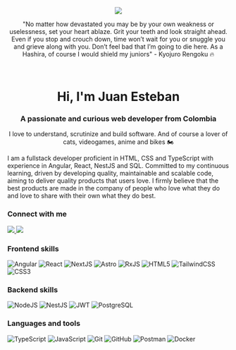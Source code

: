<p align="center">
  <img src="https://user-images.githubusercontent.com/55556476/217273633-10808d7d-0d37-414e-9d5e-96901a21c4c0.png">
</p>
<p align="center">"No matter how devastated you may be by your own weakness or uselessness, set your heart ablaze. Grit your teeth and look straight ahead. Even if you stop and crouch down, time won’t wait for you or snuggle you and grieve along with you. Don’t feel bad that I’m going to die here. As a Hashira, of course I would shield my juniors" - Kyojuro Rengoku 🔥</p>

<br>
<h1 align="center">Hi, I'm Juan Esteban</h1>
<h3 align="center">A passionate and curious web developer from Colombia</h3>
<p align="center">I love to understand, scrutinize and build software. And of course a lover of cats, videogames, anime and bikes 🏍</p>
<p>I am a fullstack developer proficient in HTML, CSS and TypeScript with experience in Angular, React, NestJS and SQL. Committed to my continuous learning, driven by developing quality, maintainable and scalable code, aiming to deliver quality products that users love. I firmly believe that the best products are made in the company of people who love what they do and love to share with their own what they do best.</p>

<h3 align="left">Connect with me</h3>

<div align="left">
  <a href="https://www.linkedin.com/in/ejuanvanegas/" target="_blank">
  <img src="https://img.shields.io/badge/LinkedIn-0A66C2?style=for-the-badge&logo=LinkedIn&logoColor=fff" />
  </a>
  <a href="mailto:e.juanvanegas@gmail.com" target="_blank">
  <img src="https://img.shields.io/badge/Gmail-EA4335?style=for-the-badge&logo=Gmail&logoColor=fff" />
  </a>
</div>

<h3 align="left">Frontend skills</h3>

![Angular](https://img.shields.io/badge/Angular-DD0031?style=for-the-badge&logo=Angular)
![React](https://img.shields.io/badge/react-263238?style=for-the-badge&logo=React)
![NextJS](https://img.shields.io/badge/Next.js-000000?style=for-the-badge&logo=Next.js)
![Astro](https://img.shields.io/badge/Astro-000000?style=for-the-badge&logo=astro)
![RxJS](https://img.shields.io/badge/RxJS-B7178C?style=for-the-badge&logo=ReactiveX)
![HTML5](https://img.shields.io/badge/HTML5-E34F26?style=for-the-badge&logo=HTML5&logoColor=fff)
![TailwindCSS](https://img.shields.io/badge/tailwindcss-%2338B2AC.svg?style=for-the-badge&logo=tailwind-css&logoColor=white)
![CSS3](https://img.shields.io/badge/CSS3-1572B6?style=for-the-badge&logo=CSS3)

<h3 align="left">Backend skills</h3>

![NodeJS](https://img.shields.io/badge/Node.js-339933?style=for-the-badge&logo=Node.js&logoColor=fff)
![NestJS](https://img.shields.io/badge/NestJS-000000?style=for-the-badge&logo=nestjs&logoColor=%23E0234E)
![JWT](https://img.shields.io/badge/JWT-000000?style=for-the-badge&logo=JSON%20Web%20Tokens)
![PostgreSQL](https://img.shields.io/badge/PostgreSQL-000000?style=for-the-badge&logo=postgresql)

<h3 align="left">Languages and tools</h3>

![TypeScript](https://img.shields.io/badge/TypeScript-3178C6?style=for-the-badge&logo=TypeScript&logoColor=fff)
![JavaScript](https://img.shields.io/badge/JavaScript-000?style=for-the-badge&logo=JavaScript&logoColor=F7DF1E)
![Git](https://img.shields.io/badge/Git-F05032?style=for-the-badge&logo=Git&logoColor=fff)
![GitHub](https://img.shields.io/badge/GitHub-181717?style=for-the-badge&logo=GitHub&logoColor=fff)
![Postman](https://img.shields.io/badge/Postman-FF6C37?style=for-the-badge&logo=Postman&logoColor=fff)
![Docker](https://img.shields.io/badge/Docker-000000?style=for-the-badge&logo=docker)
